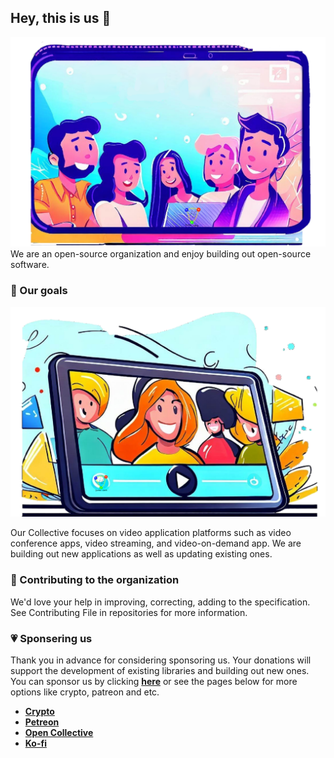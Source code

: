 ## Hey, this is us 👋

![An illustration showing a variety of differently our product.](https://raw.githubusercontent.com/hadronepoch/.github/main/profile/PENUP_20230415_1557142.PNG)
We are an open-source organization and enjoy building out open-source software.

### 🎯 Our goals
![video streaming app](https://raw.githubusercontent.com/hadronepoch/.github/main/profile/PENUP_20230415_1603162.PNG)

Our Collective focuses on video application platforms such as video conference apps, video streaming, and video-on-demand app. We are building out new applications as well as updating existing ones.


### 🦦 Contributing to the organization

We'd love your help in improving, correcting, adding to the specification. See Contributing File in repositories for more information.
 
### 💗 Sponsering us
Thank you in advance for considering sponsoring us. Your donations will support the development of existing libraries and building out new ones.
You can sponsor us by clicking **[here](https://github.com/sponsors/hadronepoch)** or see the pages below for more options like crypto, patreon and etc.
* **[Crypto](https://hadronepoch.org/support)**
* **[Petreon](https://github.com/sponsors/hadronepoch)**
* **[Open Collective](https://opencollective.com/hadronepoch)**
* **[Ko-fi](https://ko-fi.com/hadronepoch)**
